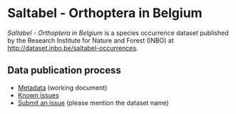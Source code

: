 # Saltabel - Orthoptera in Belgium

*Saltabel - Orthoptera in Belgium* is a species occurrence dataset published by the Research Institute for Nature and Forest (INBO) at http://dataset.inbo.be/saltabel-occurrences.

## Data publication process

* [Metadata](metadata.md) (working document)
* [Known issues](https://github.com/LifeWatchINBO/data-publication/labels/saltabel-occurrences)
* [Submit an issue](https://github.com/LifeWatchINBO/data-publication/issues/new) (please mention the dataset name)
